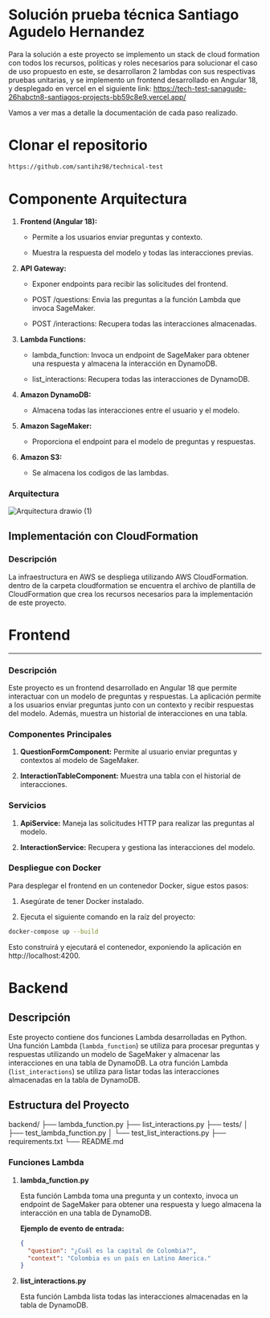 # Solución prueba técnica Santiago Agudelo Hernandez

Para la solución a este proyecto se implemento un stack de cloud formation con todos los recursos, politicas y roles necesarios para solucionar el caso de uso propuesto en este, se desarrollaron 2 lambdas con sus respectivas pruebas unitarias, y se implemento un frontend desarrollado en Angular 18, y desplegado en vercel en el siguiente link: https://tech-test-sanagude-26habctn8-santiagos-projects-bb59c8e9.vercel.app/

Vamos a ver mas a detalle la documentación de cada paso realizado.

# Clonar el repositorio
```bash
https://github.com/santihz98/technical-test
```

# Componente Arquitectura
1.  **Frontend (Angular 18):**
    
    *   Permite a los usuarios enviar preguntas y contexto.
        
    *   Muestra la respuesta del modelo y todas las interacciones previas.
        
2.  **API Gateway:**
    
    *   Exponer endpoints para recibir las solicitudes del frontend.
        
    *   POST /questions: Envia las preguntas a la función Lambda que invoca SageMaker.
        
    *   POST /interactions: Recupera todas las interacciones almacenadas.
        
3.  **Lambda Functions:**
    
    *   lambda\_function: Invoca un endpoint de SageMaker para obtener una respuesta y almacena la interacción en DynamoDB.
        
    *   list\_interactions: Recupera todas las interacciones de DynamoDB.
        
4.  **Amazon DynamoDB:**
    
    *   Almacena todas las interacciones entre el usuario y el modelo.
        
5.  **Amazon SageMaker:**
    
    *   Proporciona el endpoint para el modelo de preguntas y respuestas.
6.  **Amazon S3:**
    *   Se almacena los codigos de las lambdas.
  
### Arquitectura

![Arquitectura drawio (1)](https://github.com/user-attachments/assets/53f6cd29-045c-43c9-95f0-5ea452c7b591)


## Implementación con CloudFormation

### Descripción

La infraestructura en AWS se despliega utilizando AWS CloudFormation. dentro de la carpeta cloudformation se encuentra el archivo de plantilla de CloudFormation que crea los recursos necesarios para la implementación de este proyecto.

# Frontend
--------

### Descripción

Este proyecto es un frontend desarrollado en Angular 18 que permite interactuar con un modelo de preguntas y respuestas. La aplicación permite a los usuarios enviar preguntas junto con un contexto y recibir respuestas del modelo. Además, muestra un historial de interacciones en una tabla.

### Componentes Principales

1.  **QuestionFormComponent:** Permite al usuario enviar preguntas y contextos al modelo de SageMaker.
    
2.  **InteractionTableComponent:** Muestra una tabla con el historial de interacciones.
    

### Servicios

1.  **ApiService:** Maneja las solicitudes HTTP para realizar las preguntas al modelo.
    
2.  **InteractionService:** Recupera y gestiona las interacciones del modelo.
    

### Despliegue con Docker

Para desplegar el frontend en un contenedor Docker, sigue estos pasos:

1.  Asegúrate de tener Docker instalado.


2.  Ejecuta el siguiente comando en la raíz del proyecto:

```bash
docker-compose up --build
```
Esto construirá y ejecutará el contenedor, exponiendo la aplicación en http://localhost:4200.

# Backend

## Descripción

Este proyecto contiene dos funciones Lambda desarrolladas en Python. Una función Lambda (`lambda_function`) se utiliza para procesar preguntas y respuestas utilizando un modelo de SageMaker y almacenar las interacciones en una tabla de DynamoDB. La otra función Lambda (`list_interactions`) se utiliza para listar todas las interacciones almacenadas en la tabla de DynamoDB.

## Estructura del Proyecto

backend/
├── lambda_function.py
├── list_interactions.py
├── tests/
│ ├── test_lambda_function.py
│ └── test_list_interactions.py
├── requirements.txt
└── README.md

### Funciones Lambda

1. **lambda_function.py**

   Esta función Lambda toma una pregunta y un contexto, invoca un endpoint de SageMaker para obtener una respuesta y luego almacena la interacción en una tabla de DynamoDB.

   **Ejemplo de evento de entrada:**

   ```json
   {
     "question": "¿Cuál es la capital de Colombia?",
     "context": "Colombia es un país en Latino America."
   }
   ```

2. **list_interactions.py**

   Esta función Lambda lista todas las interacciones almacenadas en la tabla de DynamoDB.
